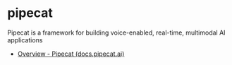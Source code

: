 # pipecat

Pipecat is a framework for building voice-enabled, real-time, multimodal AI applications

- [Overview - Pipecat (docs.pipecat.ai)](https://docs.pipecat.ai/getting-started/overview)

